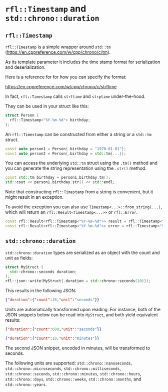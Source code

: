 # `rfl::Timestamp` and `std::chrono::duration`

## `rfl::Timestamp`

`rfl::Timestamp` is a simple wrapper around `std::tm` (https://en.cppreference.com/w/cpp/chrono/c/tm).

As its template parameter it includes the time stamp format for serialization and deserialization.

Here is a reference for for how you can specify the format:

https://en.cppreference.com/w/cpp/chrono/c/strftime

In fact, `rfl::Timestamp` calls `strftime` and `strptime` under-the-hood.

They can be used in your struct like this:

```cpp
struct Person {
  rfl::Timestamp<"%Y-%m-%d"> birthday;
};
```

An `rfl::Timestamp` can be constructed from either a string or a `std::tm` struct.

```cpp
const auto person1 = Person{.birthday = "1970-01-01"};
const auto person2 = Person{.birthday = std::tm{...}};
```

You can access the underlying `std::tm` struct using the `.tm()` method and you can generate 
the string representation using the `.str()` method.

```cpp
const std::tm birthday = person1.birthday.tm();
std::cout << person1.birthday.str() << std::endl;
```

Note that constructing `rfl::Timestamp` from a string is convenient, but it might result in
an exception.

To avoid the exception you can also use `Timestamp<...>::from_string(...)`, which will
return an `rfl::Result<Timestamp<...>>` or `rfl::Error`.

```cpp
const rfl::Result<rfl::Timestamp<"%Y-%m-%d">> result = rfl::Timestamp<"%Y-%m-%d">::from_string("1970-01-01");
const rfl::Result<rfl::Timestamp<"%Y-%m-%d">> error = rfl::Timestamp<"%Y-%m-%d">::from_string("not a proper time format");
```

## `std::chrono::duration`

`std::chrono::duration` types are serialized as an object with the count and unit as fields:

```cpp
struct MyStruct {
  std::chrono::seconds duration;
};
rfl::json::write(MyStruct{.duration = std::chrono::seconds(10)});
```

This results in the following JSON:

```json
{"duration":{"count":10,"unit":"seconds"}}
```

Units are automatically transformed upon reading. For instance,
both of the JSON snippets below can be read into `MyStruct`, and both
yield equivalent results:

```json
{"duration":{"count":600,"unit":"seconds"}}
```

```json
{"duration":{"count":10,"unit":"minutes"}}
```

The second JSON snippet, encoded in minutes, will be transformed to
seconds.

The following units are supported: `std::chrono::nanoseconds`, `std::chrono::microseconds`,
`std::chrono::milliseconds`, `std::chrono::seconds`, 
`std::chrono::minutes`, `std::chrono::hours`, `std::chrono::days`,
`std::chrono::weeks`, `std::chrono::months`, and `std::chrono::years`.
